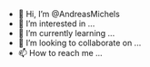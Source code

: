 - 👋 Hi, I’m @AndreasMichels
- 👀 I’m interested in ...
- 🌱 I’m currently learning ...
- 💞️ I’m looking to collaborate on ...
- 📫 How to reach me ...

<!---
AndreasMichels/AndreasMichels is a ✨ special ✨ repository because its `README.md` (this file) appears on your GitHub profile.
You can click the Preview link to take a look at your changes.
--->
